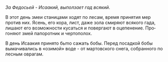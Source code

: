 _За Федосьей - Исаакий, выползает гад всякий_.

В этот день змеи станицами ходят по лесам, время принятия мер против них. Ясень, его кора, лист, даже зола смиряют всякого гада,
лишают его возможности кусаться и повергают в оцепенение. Про­гоняют змей папоротник и чертополох.

В день Исаакия принято бьmо сажать бобы. Перед посадкой бобы вымачивались в «озимой» воде - от мартовского снега, собранного по лесным оврагам.